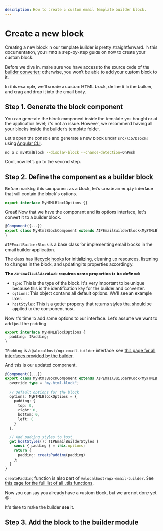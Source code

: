 ```yaml
---
description: How to create a custom email template builder block.
---
```


# Create a new block

Creating a new block in our template builder is pretty straightforward. In this documentation, you'll find a step-by-step guide on how to create your custom block.&#x20;

Before we dive in, make sure you have access to the source code of the [builder converter](broken-reference); otherwise, you won't be able to add your custom block to it.

In this example, we'll create a custom HTML block, define it in the builder, and drag and drop it into the email body.

## Step 1. Generate the block component

You can generate the block component inside the template you bought or at the application level; it's not an issue. However, we recommend having all your blocks inside the builder's template folder.

Let's open the console and generate a new block under `src/lib/blocks` using [Angular CLI](https://yon.fun/angular-cli/).

```bash
ng g c myHtmlBlock --display-block --change-detection=OnPush
```

Cool, now let's go to the second step.

## Step 2. Define the component as a builder block

Before marking this component as a block, let's create an empty interface that will contain the block's options.

```typescript
export interface MyHTMLBlockOptions {}
```

Great! Now that we have the component and its options interface, let's convert it to a builder block.

```typescript
@Component({...})
export class MyHtmlBlockComponent extends AIPEmailBuilderBlock<MyHTMLBlockOptions> {
}
```

`AIPEmailBuilderBlock` is a base class for implementing email blocks in the email builder application.

The class has [lifecycle hooks](https://yon.fun/angular-lifecycle-hooks/) for initializing, cleaning up resources, listening to changes in the block, and updating its properties accordingly.

**The `AIPEmailBuilderBlock` requires some properties to be defined:**

* `type`: This is the type of the block. It's very important to be unique because this is the identification key for the builder and converter.
* `options`: This object contains all default options. We'll see an example later.
* `hostStyles`: This is a getter property that returns styles that should be applied to the component host.

Now it's time to add some options to our interface. Let's assume we want to add just the padding.

```typescript
export interface MyHTMLBlockOptions {
  padding: IPadding;
}
```

`IPadding` is a `@wlocalhost/ngx-email-builder` interface, see [this page for all interfaces provided by the builder](../builder-interfaces.md).

And this is our updated component.

```typescript
@Component({...})
export class MyHtmlBlockComponent extends AIPEmailBuilderBlock<MyHTMLBlockOptions> {
  override type = "my-html-block";
  
  // Default options for the block
  options: MyHTMLBlockOptions = {
    padding: {
      top: 0,
      right: 0,
      bottom: 0,
      left: 0
    }
  };

  // Add padding styles to host
  get hostStyles(): TIPEmailBuilderStyles {
    const { padding } = this.options;
    return {
      padding: createPadding(padding)
    };
  }
}
```

`createPadding` function is also part of `@wlocalhost/ngx-email-builder`. See [this page for the full list of all utils functions](../utility-functions.md).

Now you can say you already have a custom block, but we are not done yet :sunglasses:.

It's time to make the builder **see** it.

## Step 3. Add the block to the builder module

